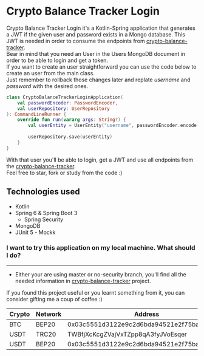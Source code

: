# Crypto Balance Tracker Login

Crypto Balance Tracker Login it's a Kotlin-Spring application that generates a JWT if the given user and password exists 
in a Mongo database. This JWT is needed in order to consume the endpoints from [crypto-balance-tracker](https://gitlab.com/lucas.distasi/crypto-balance-tracker).
<br>
Bear in mind that you need an User in the Users MongoDB document in order to be able to login and get a token.
<br>
If you want to create an user straightforward you can use the code below to create an user from the main class.
<br>
Just remember to rollback those changes later and replate *username* and *password* with the desired ones.
```kotlin
class CryptoBalanceTrackerLoginApplication(
    val passwordEncoder: PasswordEncoder,
    val userRepository: UserRepository
): CommandLineRunner {
    override fun run(vararg args: String?) {
        val userEntity = UserEntity("username", passwordEncoder.encode("password"), Role.ROLE_ADMIN)
        
        userRepository.save(userEntity) 
    }
}
```
With that user you'll be able to login, get a JWT and use all endpoints from the [crypto-balance-tracker](https://gitlab.com/lucas.distasi/crypto-balance-tracker).
<br>
Feel free to star, fork or study from the code :)

## Technologies used
- Kotlin
- Spring 6 & Spring Boot 3
    - Spring Security
- MongoDB
- JUnit 5 - Mockk

### I want to try this application on my local machine. What should I do?

---

- Either your are using master or no-security branch, you'll find all the needed information in
[crypto-balance-tracker](https://gitlab.com/lucas.distasi/crypto-balance-tracker) project.

If you found this project useful or you learnt something from it, you can consider gifting me a coup of coffee :)

| Crypto | Network | Address                                    | QR      |
|--------|---------|--------------------------------------------|---------|
| BTC    | BEP20   | 0x03c5551d3122e9c2d6bda94521e2f75bab74de21 | [BEP20] |
| USDT   | TRC20   | TWBfjXcKcgZVajVxTZpp8qA3fyJVoEsqer         | [TRC20] |
| USDT   | BEP20   | 0x03c5551d3122e9c2d6bda94521e2f75bab74de21 | [BEP20] |

[BEP20]: https://i.imgur.com/ADeTSXC.png "BEP20"
[TRC20]: https://i.imgur.com/PbgZwew.png "TRC20"

